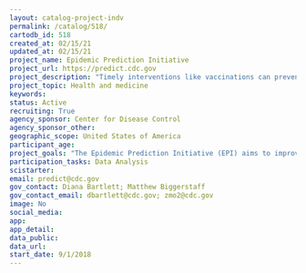 ```yaml
---
layout: catalog-project-indv
permalink: /catalog/518/
cartodb_id: 518
created_at: 02/15/21
updated_at: 02/15/21
project_name: Epidemic Prediction Initiative
project_url: https://predict.cdc.gov
project_description: "Timely interventions like vaccinations can prevent or control the adverse impacts of epidemics on human health. However, prediction of epidemics is extremely challenging. For example, the incidence of dengue, a vector-borne disease affecting approximately 100 million people per year, can increase 3-5 fold during an epidemic, yet no clear indicator of the intensity or timing of an epidemic exists until it is already underway. Influenza and other globally important diseases present similar challenges. Advances in forecasting for these diseases and others are continually occurring, yet research gaps limit forecasting model development, evaluation of forecasts, and adoption by decision-makers. The Epidemic Prediction Initiative (EPI) aims to improve the science and usability of forecasts by addressing these challenges. Since January 2016, EPI has published influenza forecasts from participating teams in real-time on the EPI website. This was the first time that infectious disease forecasts from multiple groups were published jointly in real-time, facilitating forecast comparison and evaluation by public health officials. EPI also initiated and maintains an open online repository of code and data related to epidemics. This activity aims to reduce redundancy in data cleaning, standardize data formats, and support forecasting research. Finally, EPI has been engaging in outreach efforts within CDC, among other federal government agencies, with state and international public health officials, and in the academic community to better understand how to improve forecast accuracy and how forecasts can be used in public health decision making. The collaborative approach of EPI is the basis for COVID-19 forecasting in the U.S., the largest scale real-time epidemic forecasting initiative to date."
project_topic: Health and medicine
keywords: 
status: Active  
recruiting: True
agency_sponsor: Center for Disease Control
agency_sponsor_other: 
geographic_scope: United States of America  
participant_age: 
project_goals: "The Epidemic Prediction Initiative (EPI) aims to improve the science and usability of epidemic forecasts by facilitating open forecasting projects with specific public health objectives."
participation_tasks: Data Analysis
scistarter: 
email: predict@cdc.gov
gov_contact: Diana Bartlett; Matthew Biggerstaff
gov_contact_email: dbartlett@cdc.gov; zmo2@cdc.gov
image: No
social_media: 
app: 
app_detail: 
data_public: 
data_url: 
start_date: 9/1/2018
---
```



